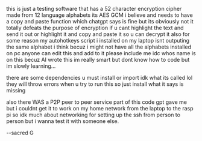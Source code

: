 this is just a testing software that has a 52 character encryption cipher made from 12 language alphabets
its AES GCM i believe and needs to have a copy and paste function which chatgpt says is fine but its obviously not
it totally defeats the purpose of encryption if u cant highlight the text and send it out or highlight it and copy and paste it so u can decrypt it
also for some reason my autohotkeys script i installed on my laptop isnt outputing the same alphabet i think becuz i might not have all the alphabets installed on pc
anyone can edit this and add to it please include me idc whos name is on this becuz AI wrote this im really smart but dont know how to code but im slowly learning...

there are some dependencies u must install or import idk what its called lol
they will throw errors when u try to run this so just install what it says is missing 

also there WAS a P2P peer to peer service part of this code gpt gave me but i couldnt get it to work on my home network from the laptop to the rasp pi so idk much about networking for setting up the ssh from person to person
but i wanna test it with someone else.


--sacred G
